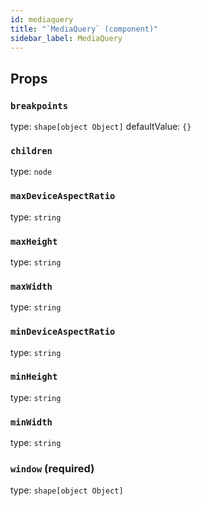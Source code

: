 ```yaml
---
id: mediaquery
title: "`MediaQuery` (component)"
sidebar_label: MediaQuery
---
```



Props
-----

### `breakpoints`

type: `shape[object Object]`
defaultValue: `{}`


### `children`

type: `node`


### `maxDeviceAspectRatio`

type: `string`


### `maxHeight`

type: `string`


### `maxWidth`

type: `string`


### `minDeviceAspectRatio`

type: `string`


### `minHeight`

type: `string`


### `minWidth`

type: `string`


### `window` (required)

type: `shape[object Object]`


